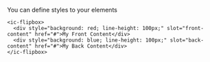 You can define styles to your elements

    <ic-flipbox>
      <div style="background: red; line-height: 100px;" slot="front-content" href="#">My Front Content</div>
      <div style="background: blue; line-height: 100px;" slot="back-content" href="#">My Back Content</div>
    </ic-flipbox>
